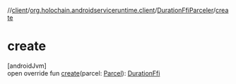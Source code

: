 //[client](../../../index.md)/[org.holochain.androidserviceruntime.client](../index.md)/[DurationFfiParceler](index.md)/[create](create.md)

# create

[androidJvm]\
open override fun [create](create.md)(parcel: [Parcel](https://developer.android.com/reference/kotlin/android/os/Parcel.html)): [DurationFfi](../-duration-ffi/index.md)